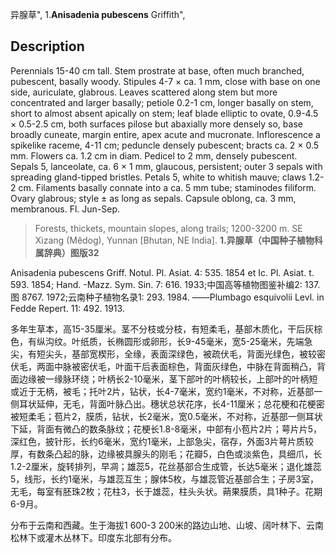 异腺草",
1.**Anisadenia pubescens** Griffith",

## Description
Perennials 15-40 cm tall. Stem prostrate at base, often much branched, pubescent, basally woody. Stipules 4-7 × ca. 1 mm, close with base on one side, auriculate, glabrous. Leaves scattered along stem but more concentrated and larger basally; petiole 0.2-1 cm, longer basally on stem, short to almost absent apically on stem; leaf blade elliptic to ovate, 0.9-4.5 × 0.5-2.5 cm, both surfaces pilose but abaxially more densely so, base broadly cuneate, margin entire, apex acute and mucronate. Inflorescence a spikelike raceme, 4-11 cm; peduncle densely pubescent; bracts ca. 2 × 0.5 mm. Flowers ca. 1.2 cm in diam. Pedicel to 2 mm, densely pubescent. Sepals 5, lanceolate, ca. 6 × 1 mm, glaucous, persistent; outer 3 sepals with spreading gland-tipped bristles. Petals 5, white to whitish mauve; claws 1.2-2 cm. Filaments basally connate into a ca. 5 mm tube; staminodes filiform. Ovary glabrous; style ± as long as sepals. Capsule oblong, ca. 3 mm, membranous. Fl. Jun-Sep.

> Forests, thickets, mountain slopes, along trails; 1200-3200 m. SE Xizang (Mêdog), Yunnan [Bhutan, NE India].
**1.异腺草（中国种子植物科属辞典）图版32**

Anisadenia pubescens Griff. Notul. Pl. Asiat. 4: 535. 1854 et Ic. Pl. Asiat. t. 593. 1854; Hand. -Mazz. Sym. Sin. 7: 616. 1933;中国高等植物图鉴补编2: 137. 图 8767. 1972;云南种子植物名录1: 293. 1984. ——Plumbago esquivolii Levl. in Fedde Repert. 11: 492. 1913.

多年生草本，高15-35厘米。茎不分枝或分枝，有短柔毛，基部木质化，干后灰棕色，有纵沟纹。叶纸质，长椭圆形或卵形，长9-45毫米，宽5-25毫米，先端急尖，有短尖头，基部宽楔形，全缘，表面深绿色，被疏伏毛，背面光绿色，被较密伏毛，两面中脉被密伏毛，叶面干后表面棕色，背面灰绿色，中脉在背面稍凸，背面边缘被一缘脉环绕；叶柄长2-10毫米，茎下部叶的叶柄较长，上部叶的叶柄短或近于无柄，被毛；托叶2片，钻状，长4-7毫米，宽约1毫米，不对称，近基部一侧耳状延伸，无毛，背面叶脉凸出。穗状总状花序，长4-11厘米；总花梗和花梗密被短柔毛；苞片2，膜质，钻状，长2毫米，宽0.5毫米，不对称，近基部一侧耳状下延，背面有微凸的数条脉纹；花梗长1.8-8毫米，中部有小苞片2片；萼片片5，深红色，披针形，长约6毫米，宽约1毫米，上部急尖，宿存，外面3片萼片质较厚，有数条凸起的脉，边缘被具腺头的刚毛；花瓣5，白色或淡紫色，具细爪，长1.2-2厘米，旋转排列，早凋；雄蕊5，花丝基部合生成管，长达5毫米；退化雄蕊5，线形，长约1毫米，与雄蕊互生；腺体5枚，与雄蕊管近基部合生；子房3室，无毛，每室有胚珠2枚；花柱3，长于雄蕊，柱头头状。蒴果膜质，具1种子。花期6-9月。

分布于云南和西藏。生于海拔1 600-3 200米的路边山地、山坡、阔叶林下、云南松林下或灌木丛林下。印度东北部有分布。
